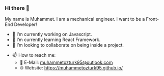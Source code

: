 ### Hi there 👋

My name is Muhammet. I am a mechanical engineer. I want to be a Front-End Developer!

- 🔭 I’m currently working on Javascript.
- 🌱 I’m currently learning React Framework.
- 👯 I’m looking to collaborate on being inside a project.
<!-- - 🤔 I’m looking for help with ... -->
<!-- - 💬 Ask me about ... -->
- 📫 How to reach me:
  - :email: E-Mail: muhammetozturk95@outlook.com
  - :globe_with_meridians: Website: https://muhammetozturk95.github.io/
<!-- - 😄 Pronouns: ... -->
<!-- - ⚡ Fun fact: ... -->

<!--
**muhammetozturk95/muhammetozturk95** is a ✨ _special_ ✨ repository because its `README.md` (this file) appears on your GitHub profile.

Here are some ideas to get you started:

- 🔭 I’m currently working on ...
- 🌱 I’m currently learning ...
- 👯 I’m looking to collaborate on ...
- 🤔 I’m looking for help with ...
- 💬 Ask me about ...
- 📫 How to reach me: ...
- 😄 Pronouns: ...
- ⚡ Fun fact: ...
-->
